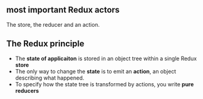 
## most important Redux actors
The store, the reducer and an action.

## The Redux principle
- The **state of applicaiton** is stored in an object tree within a single Redux **store**
- The only way to change the **state** is to emit an **action**, an object describing what happened.
- To specify how the state tree is transformed by actions, you write **pure reducers**